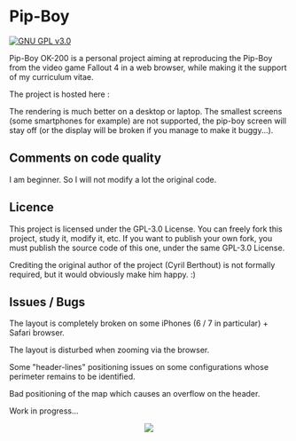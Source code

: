 # Pip-Boy


[![GNU GPL v3.0](https://img.shields.io/badge/licence-GNU%20GPL%20v3.0-blue)](https://github.com/Alcatraz386/phoenix_down_script/blob/master/LICENSE)

Pip-Boy OK-200 is a personal project aiming at reproducing the Pip-Boy from the video game Fallout 4 in a web browser,
while making it the support of my curriculum vitae.

The project is hosted here : 

The rendering is much better on a desktop or laptop. The smallest screens (some smartphones for example) are not
supported, the pip-boy screen will stay off (or the display will be broken if you manage to make it buggy...).

## Comments on code quality

I am beginner. So I will not modify a lot the original code.

## Licence

This project is licensed under the GPL-3.0 License. You can freely fork this project, study it, modify it, etc. If you
want to publish your own fork, you must publish the source code of this one, under the same GPL-3.0 License.

Crediting the original author of the project (Cyril Berthout) is not formally required, but it would obviously make him happy. :)

## Issues / Bugs

The layout is completely broken on some iPhones (6 / 7 in particular) + Safari browser.

The layout is disturbed when zooming via the browser.

Some "header-lines" positioning issues on some configurations whose perimeter remains to be identified.

Bad positioning of the map which causes an overflow on the header.

Work in progress...

<p align="center">

  <img src="https://raw.githubusercontent.com/IAmTerror/pip_boy_ok_200/master/img/fallout_vault_boy_readme.png?token=AHXXFAL3ZXIPDULYUOTL73DALMTW4" />

</p>

